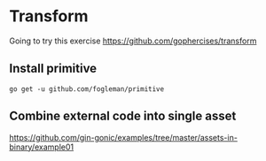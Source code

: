 # Transform

Going to try this exercise
https://github.com/gophercises/transform

## Install primitive

```shell
go get -u github.com/fogleman/primitive
```

## Combine external code into single asset

https://github.com/gin-gonic/examples/tree/master/assets-in-binary/example01
